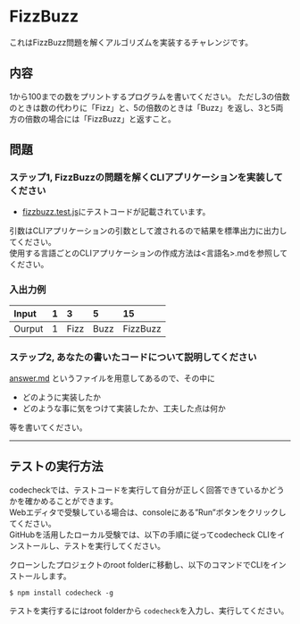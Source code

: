 # FizzBuzz
これはFizzBuzz問題を解くアルゴリズムを実装するチャレンジです。  

## 内容
1から100までの数をプリントするプログラムを書いてください。
ただし3の倍数のときは数の代わりに「Fizz」と、5の倍数のときは「Buzz」を返し、3と5両方の倍数の場合には「FizzBuzz」と返すこと。

## 問題
### ステップ1, FizzBuzzの問題を解くCLIアプリケーションを実装してください
- [fizzbuzz.test.js](./test/fizzbuzz.test.js)にテストコードが記載されています。

引数はCLIアプリケーションの引数として渡されるので結果を標準出力に出力してください。  
使用する言語ごとのCLIアプリケーションの作成方法は<言語名>.mdを参照してください。

### 入出力例

|Input|1|3|5|15|
|:--|:--|:--|:--|:--|
|Ourput|1|Fizz|Buzz|FizzBuzz|

### ステップ2, あなたの書いたコードについて説明してください
[answer.md](./answer.md) というファイルを用意してあるので、その中に

- どのように実装したか
- どのような事に気をつけて実装したか、工夫した点は何か

等を書いてください。

--- --- ---

## テストの実行方法
codecheckでは、テストコードを実行して自分が正しく回答できているかどうかを確かめることができます。  
Webエディタで受験している場合は、consoleにある”Run”ボタンをクリックしてください。  
GitHubを活用したローカル受験では、以下の手順に従ってcodecheck CLIをインストールし、テストを実行してください。  

クローンしたプロジェクトのroot folderに移動し、以下のコマンドでCLIをインストールします。
```
$ npm install codecheck -g
```

テストを実行するにはroot folderから `codecheck`を入力し、実行してください。
